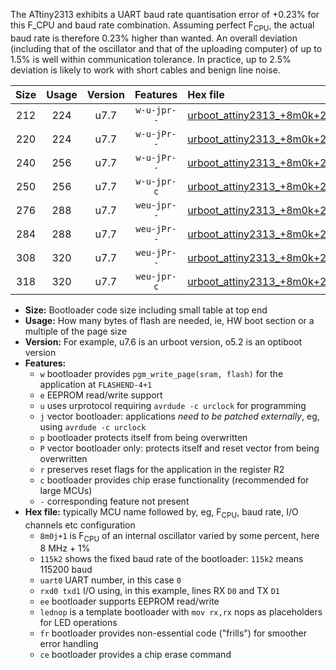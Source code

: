 The ATtiny2313 exhibits a UART baud rate quantisation error of +0.23% for this F_CPU and baud rate combination. Assuming perfect F<sub>CPU</sub>, the actual baud rate is therefore 0.23% higher than wanted. An overall deviation (including that of the oscillator and that of the uploading computer) of up to 1.5% is well within communication tolerance. In practice, up to 2.5% deviation is likely to work with short cables and benign line noise.

|Size|Usage|Version|Features|Hex file|
|:-:|:-:|:-:|:-:|:--|
|212|224|u7.7|`w-u-jpr--`|[urboot_attiny2313_+8m0k+2_++19k2_uart0_rxd0_txd1_lednop.hex](https://raw.githubusercontent.com/stefanrueger/urboot.hex/main/mcus/attiny2313/internal_oscillator/fcpu_+8m0k+2/br_++19k2/urboot_attiny2313_+8m0k+2_++19k2_uart0_rxd0_txd1_lednop.hex)|
|220|224|u7.7|`w-u-jPr--`|[urboot_attiny2313_+8m0k+2_++19k2_uart0_rxd0_txd1.hex](https://raw.githubusercontent.com/stefanrueger/urboot.hex/main/mcus/attiny2313/internal_oscillator/fcpu_+8m0k+2/br_++19k2/urboot_attiny2313_+8m0k+2_++19k2_uart0_rxd0_txd1.hex)|
|240|256|u7.7|`w-u-jPr--`|[urboot_attiny2313_+8m0k+2_++19k2_uart0_rxd0_txd1_lednop_fr.hex](https://raw.githubusercontent.com/stefanrueger/urboot.hex/main/mcus/attiny2313/internal_oscillator/fcpu_+8m0k+2/br_++19k2/urboot_attiny2313_+8m0k+2_++19k2_uart0_rxd0_txd1_lednop_fr.hex)|
|250|256|u7.7|`w-u-jpr-c`|[urboot_attiny2313_+8m0k+2_++19k2_uart0_rxd0_txd1_lednop_fr_ce.hex](https://raw.githubusercontent.com/stefanrueger/urboot.hex/main/mcus/attiny2313/internal_oscillator/fcpu_+8m0k+2/br_++19k2/urboot_attiny2313_+8m0k+2_++19k2_uart0_rxd0_txd1_lednop_fr_ce.hex)|
|276|288|u7.7|`weu-jpr--`|[urboot_attiny2313_+8m0k+2_++19k2_uart0_rxd0_txd1_ee_lednop.hex](https://raw.githubusercontent.com/stefanrueger/urboot.hex/main/mcus/attiny2313/internal_oscillator/fcpu_+8m0k+2/br_++19k2/urboot_attiny2313_+8m0k+2_++19k2_uart0_rxd0_txd1_ee_lednop.hex)|
|284|288|u7.7|`weu-jPr--`|[urboot_attiny2313_+8m0k+2_++19k2_uart0_rxd0_txd1_ee.hex](https://raw.githubusercontent.com/stefanrueger/urboot.hex/main/mcus/attiny2313/internal_oscillator/fcpu_+8m0k+2/br_++19k2/urboot_attiny2313_+8m0k+2_++19k2_uart0_rxd0_txd1_ee.hex)|
|308|320|u7.7|`weu-jPr--`|[urboot_attiny2313_+8m0k+2_++19k2_uart0_rxd0_txd1_ee_lednop_fr.hex](https://raw.githubusercontent.com/stefanrueger/urboot.hex/main/mcus/attiny2313/internal_oscillator/fcpu_+8m0k+2/br_++19k2/urboot_attiny2313_+8m0k+2_++19k2_uart0_rxd0_txd1_ee_lednop_fr.hex)|
|318|320|u7.7|`weu-jpr-c`|[urboot_attiny2313_+8m0k+2_++19k2_uart0_rxd0_txd1_ee_lednop_fr_ce.hex](https://raw.githubusercontent.com/stefanrueger/urboot.hex/main/mcus/attiny2313/internal_oscillator/fcpu_+8m0k+2/br_++19k2/urboot_attiny2313_+8m0k+2_++19k2_uart0_rxd0_txd1_ee_lednop_fr_ce.hex)|

- **Size:** Bootloader code size including small table at top end
- **Usage:** How many bytes of flash are needed, ie, HW boot section or a multiple of the page size
- **Version:** For example, u7.6 is an urboot version, o5.2 is an optiboot version
- **Features:**
  + `w` bootloader provides `pgm_write_page(sram, flash)` for the application at `FLASHEND-4+1`
  + `e` EEPROM read/write support
  + `u` uses urprotocol requiring `avrdude -c urclock` for programming
  + `j` vector bootloader: applications *need to be patched externally*, eg, using `avrdude -c urclock`
  + `p` bootloader protects itself from being overwritten
  + `P` vector bootloader only: protects itself and reset vector from being overwritten
  + `r` preserves reset flags for the application in the register R2
  + `c` bootloader provides chip erase functionality (recommended for large MCUs)
  + `-` corresponding feature not present
- **Hex file:** typically MCU name followed by, eg, F<sub>CPU</sub>, baud rate, I/O channels etc configuration
  + `8m0j+1` is F<sub>CPU</sub> of an internal oscillator varied by some percent, here 8 MHz + 1%
  + `115k2` shows the fixed baud rate of the bootloader: `115k2` means 115200 baud
  + `uart0` UART number, in this case `0`
  + `rxd0 txd1` I/O using, in this example, lines RX `D0` and TX `D1`
  + `ee` bootloader supports EEPROM read/write
  + `lednop` is a template bootloader with `mov rx,rx` nops as placeholders for LED operations
  + `fr` bootloader provides non-essential code ("frills") for smoother error handling
  + `ce` bootloader provides a chip erase command
